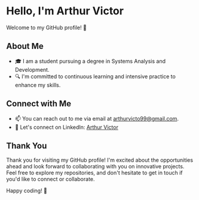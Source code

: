 # Hello, I'm Arthur Victor

Welcome to my GitHub profile! 👋

## About Me

- 🎓 I am a student pursuing a degree in Systems Analysis and Development.
- 🔍 I'm committed to continuous learning and intensive practice to enhance my skills.

## Connect with Me

- 📫 You can reach out to me via email at [arthurvicto99@gmail.com](mailto:arthurvicto99@gmail.com).
- 💬 Let's connect on LinkedIn: [Arthur Victor](https://www.linkedin.com/in/arthur-victor-b82775173)

## Thank You

Thank you for visiting my GitHub profile! I'm excited about the opportunities ahead and look forward to collaborating with you on innovative projects. Feel free to explore my repositories, and don't hesitate to get in touch if you'd like to connect or collaborate.

Happy coding! 🚀
